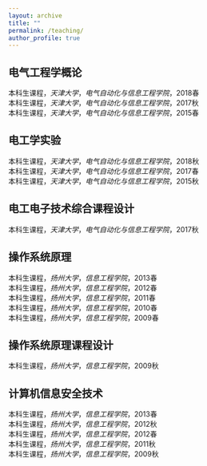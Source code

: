 ```yaml
---
layout: archive
title: ""
permalink: /teaching/
author_profile: true
---
```

## 电气工程学概论
本科生课程，*天津大学*，*电气自动化与信息工程学院*，2018春  
本科生课程，*天津大学*，*电气自动化与信息工程学院*，2017秋  
本科生课程，*天津大学*，*电气自动化与信息工程学院*，2015春  
## 电工学实验
本科生课程，*天津大学*，*电气自动化与信息工程学院*，2018秋   
本科生课程，*天津大学*，*电气自动化与信息工程学院*，2017春  
本科生课程，*天津大学*，*电气自动化与信息工程学院*，2015秋   
## 电工电子技术综合课程设计
本科生课程，*天津大学*，*电气自动化与信息工程学院*，2017秋   
## 操作系统原理
本科生课程，*扬州大学*，*信息工程学院*，2013春  
本科生课程，*扬州大学*，*信息工程学院*，2012春  
本科生课程，*扬州大学*，*信息工程学院*，2011春  
本科生课程，*扬州大学*，*信息工程学院*，2010春  
本科生课程，*扬州大学*，*信息工程学院*，2009春  
## 操作系统原理课程设计
本科生课程，*扬州大学*，*信息工程学院*，2009秋   
## 计算机信息安全技术
本科生课程，*扬州大学*，*信息工程学院*，2013春  
本科生课程，*扬州大学*，*信息工程学院*，2012秋   
本科生课程，*扬州大学*，*信息工程学院*，2012春  
本科生课程，*扬州大学*，*信息工程学院*，2011秋   
本科生课程，*扬州大学*，*信息工程学院*，2009秋   
<!--title: "教授课程"-->
